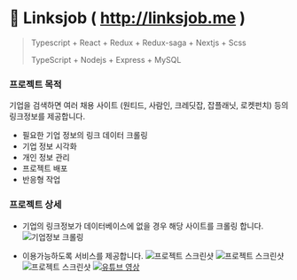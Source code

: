 # 🏢 Linksjob ( http://linksjob.me )

> Typescript + React + Redux + Redux-saga + Nextjs + Scss
>
> TypeScript + Nodejs + Express + MySQL

### 프로젝트 목적

기업을 검색하면 여러 채용 사이트 (원티드, 사람인, 크레딧잡, 잡플래닛, 로켓펀치) 등의 링크정보를 제공합니다.

- 필요한 기업 정보의 링크 데이터 크롤링  
- 기업 정보 시각화  
- 개인 정보 관리  
- 프로젝트 배포  
- 반응형 작업  


### 프로젝트 상세

- 기업의 링크정보가 데이터베이스에 없을 경우 해당 사이트를 크롤링 합니다.
![기업정보 크롤링](https://i.imgur.com/Ie1ffrh.png)

- 이용가능하도록 서비스를 제공합니다.
![프로젝트 스크린샷](https://i.imgur.com/Y5gzt37.png)
![프로젝트 스크린샷](https://i.imgur.com/FvbqfTc.png)
![프로젝트 스크린샷](https://i.imgur.com/DUbgoZJ.png)
[![유튜브 영상](https://i.imgur.com/pnbnHsc.png)](https://youtu.be/uCABcYn4qU0)
